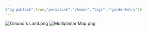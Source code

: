 ```yaml
---
{"dg-publish":true,"permalink":"/home/","tags":["gardenEntry"]}
---
```


![Omund's Land.png](/img/user/Omund's%20Land.png)
![Multiplanar Map.png](/img/user/Multiplanar%20Map.png)
